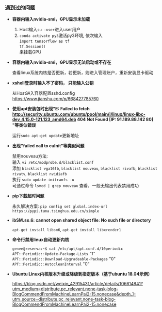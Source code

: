 ### 遇到过的问题

- **容器内输入nvidia-smi，GPU显示未加载**

    1.  Host输入`su -user`进入user用户  
    2.  `conda activate py3`激活py3环境, 依次输入  
        `import tensorflow as tf`  
        `tf.Session()`  
        来挂载GPU  

- **容器内输入nvidia-smi，GPU显示无法启动或不存在**

    查看linux系统内核是否更新，若更新，则进入管理账户，重新安装显卡驱动


- **xshell登录时输入不了密码， 只能输入公钥**  

    从Host进入容器配置sshd.config  
    https://www.jianshu.com/p/668427785760  

- **使用apt安装包时出现"E: Failed to fetch http://security.ubuntu.com/ubuntu/pool/main/l/linux/linux-libc-dev_4.15.0-121.123_amd64.deb  404  Not Found [IP: 91.189.88.142 80] "等类似错误**  

    运行`sudo apt-get update`更新地址

- **出现"failed call to cuInit"等类似问题**   

    禁用nouveau方法:  
    输入 `vi /etc/modprobe.d/blacklist.conf`  
    添加 `blacklist vga16fb`, `blacklist nouveau`, `blacklist rivafb`, `blacklist rivatv`, `blacklist nvidiafb`  
    执行 `sudo update-initramfs -u`  
    可通过命令 `lsmod | grep nouveau` 查看，一般无输出代表禁用成功  

- **pip下载超时问题**
    
    永久解决方案:  `pip config set global.index-url https://pypi.tuna.tsinghua.edu.cn/simple`

- **ibSM.so.6: cannot open shared object file: No such file or directory**

    `apt-get install libsm6`, `apt-get install libxrender1`

- **命令行禁用linux自动更新内核**

    `genee@reserva:~$ cat /etc/apt/apt.conf.d/10periodic`  
    `APT::Periodic::Update-Package-Lists` "1"  
    `APT::Periodic::Download-Upgradeable-Packages` "0"  
    `APT::Periodic::AutocleanInterval` "0"  
- **Ubuntu Linux内核版本升级或降级到指定版本（基于ubuntu 18.04示例）**

    https://blog.csdn.net/weixin_42915431/article/details/106614841?utm_medium=distribute.pc_relevant.none-task-blog-BlogCommendFromMachineLearnPai2-15.nonecase&depth_1-utm_source=distribute.pc_relevant.none-task-blog-BlogCommendFromMachineLearnPai2-15.nonecase






